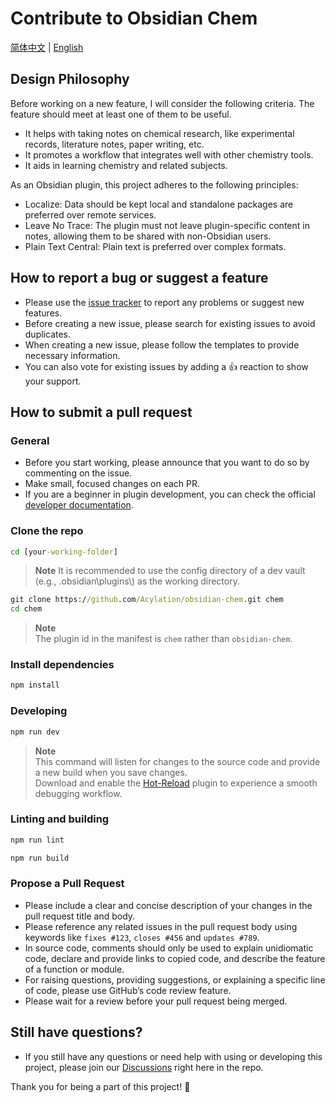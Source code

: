 # Contribute to Obsidian Chem

[简体中文](CONTRIBUTING-ZH.md) | [English](CONTRIBUTING.md)

## Design Philosophy

Before working on a new feature, I will consider the following criteria. The feature should meet at least one of them to be useful.

- It helps with taking notes on chemical research, like experimental records, literature notes, paper writing, etc.
- It promotes a workflow that integrates well with other chemistry tools.
- It aids in learning chemistry and related subjects.

As an Obsidian plugin, this project adheres to the following principles:

- Localize: Data should be kept local and standalone packages are preferred over remote services.
- Leave No Trace: The plugin must not leave plugin-specific content in notes, allowing them to be shared with non-Obsidian users.
- Plain Text Central: Plain text is preferred over complex formats.

## How to report a bug or suggest a feature

- Please use the [issue tracker](https://github.com/Acylation/obsidian-chem/issues) to report any problems or suggest new features.
- Before creating a new issue, please search for existing issues to avoid duplicates.
- When creating a new issue, please follow the templates to provide necessary information.
- You can also vote for existing issues by adding a 👍 reaction to show your support.

## How to submit a pull request

### General

- Before you start working, please announce that you want to do so by commenting on the issue.
- Make small, focused changes on each PR.
- If you are a beginner in plugin development, you can check the official [developer documentation](https://docs.obsidian.md/Plugins/Getting+started/Build+a+plugin).

### Clone the repo

```cmd
cd [your-working-folder]
```

> **Note**
> It is recommended to use the config directory of a dev vault (e.g., .obsidian\plugins\\) as the working directory.

```cmd
git clone https://github.com/Acylation/obsidian-chem.git chem
cd chem
```

> **Note**  
> The plugin id in the manifest is `chem` rather than `obsidian-chem`.  

### Install dependencies

```cmd
npm install
```

### Developing

```cmd
npm run dev
```

> **Note**  
> This command will listen for changes to the source code and provide a new build when you save changes.  
> Download and enable the [Hot-Reload](https://github.com/pjeby/hot-reload) plugin to experience a smooth debugging workflow.  

### Linting and building

```cmd
npm run lint
```

```cmd
npm run build
```

### Propose a Pull Request

- Please include a clear and concise description of your changes in the pull request title and body.
- Please reference any related issues in the pull request body using keywords like `fixes #123`, `closes #456` and `updates #789`.
- In source code, comments should only be used to explain unidiomatic code, declare and provide links to copied code, and describe the feature of a function or module.
- For raising questions, providing suggestions, or explaining a specific line of code, please use GitHub’s code review feature.
- Please wait for a review before your pull request being merged.

## Still have questions?

- If you still have any questions or need help with using or developing this project, please join our [Discussions](https://github.com/Acylation/obsidian-chem/discussions) right here in the repo.

Thank you for being a part of this project! 🙌
